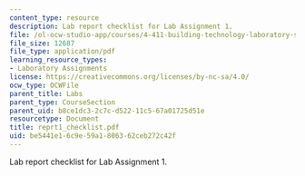 ```yaml
---
content_type: resource
description: Lab report checklist for Lab Assignment 1.
file: /ol-ocw-studio-app/courses/4-411-building-technology-laboratory-spring-2004/be5441e16c9e59a1806362ceb272c42f_reprt1_checklist.pdf
file_size: 12687
file_type: application/pdf
learning_resource_types:
- Laboratory Assignments
license: https://creativecommons.org/licenses/by-nc-sa/4.0/
ocw_type: OCWFile
parent_title: Labs
parent_type: CourseSection
parent_uid: b8ce1dc3-2c7c-d522-11c5-67a01725d51e
resourcetype: Document
title: reprt1_checklist.pdf
uid: be5441e1-6c9e-59a1-8063-62ceb272c42f
---
```

Lab report checklist for Lab Assignment 1.